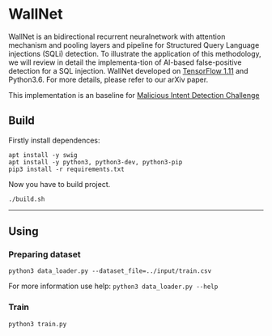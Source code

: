 # WallNet

WallNet is an  bidirectional  recurrent  neuralnetwork  with  attention  mechanism  and  pooling  layers  and  pipeline  for Structured Query Language injections (SQLi) detection. To illustrate the application of this methodology, we will review in detail the implementa-tion of AI-based false-positive detection for a SQL injection. WallNet developed on [TensorFlow 1.11](https://github.com/tensorflow/tensorflow/releases/tag/v1.11.0) and Python3.6. For more details, please refer to our arXiv paper. 

This implementation is an baseline for [Malicious Intent Detection Challenge](https://www.kaggle.com/c/wallarm-ml-hackathon)

## Build
Firstly install dependences:
```
apt install -y swig
apt install -y python3, python3-dev, python3-pip
pip3 install -r requirements.txt
```
Now you have to build project.
```
./build.sh
```
---
## Using

### Preparing dataset
```
python3 data_loader.py --dataset_file=../input/train.csv

```
For more information use help: ```python3 data_loader.py --help```

### Train
```
python3 train.py 
```

